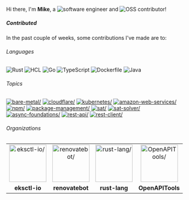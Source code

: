 Hi there, I'm **Mike**, a ![software engineer](https://img.shields.io/static/v1?style=flat-square&label=&message=software%20engineer&color=navy) and ![OSS contributor](https://img.shields.io/static/v1?style=flat-square&label=&message=OSS%20contributor&color=navy)!

##### Contributed

In the past couple of weeks, some contributions I've made are to:

###### Languages

![Rust](https://img.shields.io/static/v1?logo=Rust&logoColor=%23333&style=flat-square&label=&message=Rust&color=%23dea584) ![HCL](https://img.shields.io/static/v1?logo=HCL&logoColor=%23fff&style=flat-square&label=&message=HCL&color=%23844FBA) ![Go](https://img.shields.io/static/v1?logo=Go&logoColor=%23fff&style=flat-square&label=&message=Go&color=%2300ADD8) ![TypeScript](https://img.shields.io/static/v1?logo=TypeScript&logoColor=%23fff&style=flat-square&label=&message=TypeScript&color=%233178c6) ![Dockerfile](https://img.shields.io/static/v1?logo=Dockerfile&logoColor=%23fff&style=flat-square&label=&message=Dockerfile&color=%23384d54) ![Java](https://img.shields.io/static/v1?logo=Java&logoColor=%23fff&style=flat-square&label=&message=Java&color=%23b07219)

###### Topics

<a href="https://github.com/topics/bare-metal"><img src="https://img.shields.io/static/v1?style=flat-square&label=&message=bare-metal&color=blue" alt=bare-metal/></a> <a href="https://github.com/topics/cloudflare"><img src="https://img.shields.io/static/v1?style=flat-square&label=&message=cloudflare&color=blue" alt=cloudflare/></a> <a href="https://github.com/topics/kubernetes"><img src="https://img.shields.io/static/v1?style=flat-square&label=&message=kubernetes&color=blue" alt=kubernetes/></a> <a href="https://github.com/topics/amazon-web-services"><img src="https://img.shields.io/static/v1?style=flat-square&label=&message=amazon-web-services&color=blue" alt=amazon-web-services/></a> <a href="https://github.com/topics/npm"><img src="https://img.shields.io/static/v1?style=flat-square&label=&message=npm&color=blue" alt=npm/></a> <a href="https://github.com/topics/package-management"><img src="https://img.shields.io/static/v1?style=flat-square&label=&message=package-management&color=blue" alt=package-management/></a> <a href="https://github.com/topics/sat"><img src="https://img.shields.io/static/v1?style=flat-square&label=&message=sat&color=blue" alt=sat/></a> <a href="https://github.com/topics/sat-solver"><img src="https://img.shields.io/static/v1?style=flat-square&label=&message=sat-solver&color=blue" alt=sat-solver/></a> <a href="https://github.com/topics/async-foundations"><img src="https://img.shields.io/static/v1?style=flat-square&label=&message=async-foundations&color=blue" alt=async-foundations/></a> <a href="https://github.com/topics/rest-api"><img src="https://img.shields.io/static/v1?style=flat-square&label=&message=rest-api&color=blue" alt=rest-api/></a> <a href="https://github.com/topics/rest-client"><img src="https://img.shields.io/static/v1?style=flat-square&label=&message=rest-client&color=blue" alt=rest-client/></a>

###### Organizations


<table>
  <tbody>
    <tr>
    <td align="center"><a href="https://github.com/eksctl-io"><img width="100" src="https://avatars.githubusercontent.com/u/126004790?v=4" alt=eksctl-io/></a></td>
<td align="center"><a href="https://github.com/renovatebot"><img width="100" src="https://avatars.githubusercontent.com/u/38656520?v=4" alt=renovatebot/></a></td>
<td align="center"><a href="https://github.com/rust-lang"><img width="100" src="https://avatars.githubusercontent.com/u/5430905?v=4" alt=rust-lang/></a></td>
<td align="center"><a href="https://github.com/OpenAPITools"><img width="100" src="https://avatars.githubusercontent.com/u/37325267?v=4" alt=OpenAPITools/></a></td>
    </tr>
    <tr>
    <td align="center"><strong>eksctl-io</strong></td>
<td align="center"><strong>renovatebot</strong></td>
<td align="center"><strong>rust-lang</strong></td>
<td align="center"><strong>OpenAPITools</strong></td>
    </tr>
  </tbody>
</table>

